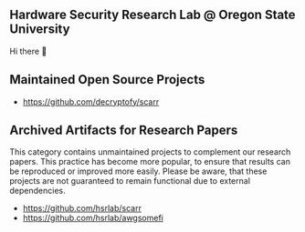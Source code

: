 ## Hardware Security Research Lab @ Oregon State University

Hi there 👋

## Maintained Open Source Projects

* https://github.com/decryptofy/scarr

## Archived Artifacts for Research Papers

This category contains unmaintained projects to complement our research papers. This practice has become more popular, to ensure that results can be reproduced or improved more easily. Please be aware, that these projects are not guaranteed to remain functional due to external dependencies.

* https://github.com/hsrlab/scarr
* https://github.com/hsrlab/awgsomefi

<!--

**Here are some ideas to get you started:**

🙋‍♀️ A short introduction - what is your organization all about?
🌈 Contribution guidelines - how can the community get involved?
👩‍💻 Useful resources - where can the community find your docs? Is there anything else the community should know?
🍿 Fun facts - what does your team eat for breakfast?
🧙 Remember, you can do mighty things with the power of [Markdown](https://docs.github.com/github/writing-on-github/getting-started-with-writing-and-formatting-on-github/basic-writing-and-formatting-syntax)
-->
